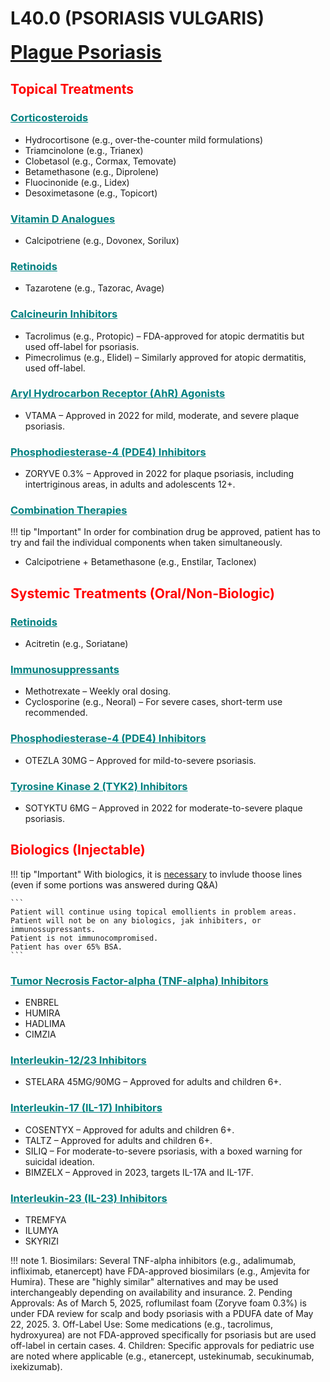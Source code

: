 # L40.0 (PSORIASIS VULGARIS)
<b style="font-size:30px"><u>Plague Psoriasis</u></b>

## <b  style="color:red">Topical Treatments</b>

### <u  style="color:teal">Corticosteroids</u>
- Hydrocortisone (e.g., over-the-counter mild formulations)
- Triamcinolone (e.g., Trianex)
- Clobetasol (e.g., Cormax, Temovate)
- Betamethasone (e.g., Diprolene)
- Fluocinonide (e.g., Lidex)
- Desoximetasone (e.g., Topicort)

### <u  style="color:teal">Vitamin D Analogues</u>
- Calcipotriene (e.g., Dovonex, Sorilux)

### <u  style="color:teal">Retinoids</u>
- Tazarotene (e.g., Tazorac, Avage)

### <u  style="color:teal">Calcineurin Inhibitors</u>
- Tacrolimus (e.g., Protopic) – FDA-approved for atopic dermatitis but used off-label for psoriasis.
- Pimecrolimus (e.g., Elidel) – Similarly approved for atopic dermatitis, used off-label.

### <u  style="color:teal">Aryl Hydrocarbon Receptor (AhR) Agonists</u>
- VTAMA – Approved in 2022 for mild, moderate, and severe plaque psoriasis.

### <u  style="color:teal">Phosphodiesterase-4 (PDE4) Inhibitors</u>
- ZORYVE 0.3% – Approved in 2022 for plaque psoriasis, including intertriginous areas, in adults and adolescents 12+.

### <u  style="color:teal">Combination Therapies</u>
!!! tip "Important"
        In order for combination drug be approved, patient has to try and fail the individual components when taken simultaneously.
- Calcipotriene + Betamethasone (e.g., Enstilar, Taclonex)

## <b  style="color:red">Systemic Treatments (Oral/Non-Biologic)</b>

### <u  style="color:teal">Retinoids</u>
- Acitretin (e.g., Soriatane)

### <u  style="color:teal">Immunosuppressants</u>
- Methotrexate – Weekly oral dosing.
- Cyclosporine (e.g., Neoral) – For severe cases, short-term use recommended.

### <u  style="color:teal">Phosphodiesterase-4 (PDE4) Inhibitors</u>
- OTEZLA 30MG – Approved for mild-to-severe psoriasis.

### <u  style="color:teal">Tyrosine Kinase 2 (TYK2) Inhibitors</u>
- SOTYKTU 6MG – Approved in 2022 for moderate-to-severe plaque psoriasis.

## <b  style="color:red">Biologics (Injectable)</b>
!!! tip "Important"
    With biologics, it is <u>necessary</u> to invlude thoose lines (even if some portions was answered during Q&A)

    ```
    Patient will continue using topical emollients in problem areas. 
    Patient will not be on any biologics, jak inhibiters, or immunossupressants. 
    Patient is not immunocompromised.
    Patient has over 65% BSA.
    ```

### <u  style="color:teal">Tumor Necrosis Factor-alpha (TNF-alpha) Inhibitors</u>
- ENBREL
- HUMIRA
- HADLIMA
- CIMZIA

### <u  style="color:teal">Interleukin-12/23 Inhibitors</u>
- STELARA 45MG/90MG – Approved for adults and children 6+.

### <u  style="color:teal">Interleukin-17 (IL-17) Inhibitors</u>
- COSENTYX – Approved for adults and children 6+.
- TALTZ – Approved for adults and children 6+.
- SILIQ – For moderate-to-severe psoriasis, with a boxed warning for suicidal ideation.
- BIMZELX – Approved in 2023, targets IL-17A and IL-17F.

### <u  style="color:teal">Interleukin-23 (IL-23) Inhibitors</u>
- TREMFYA
- ILUMYA
- SKYRIZI

!!! note 
    1. Biosimilars: Several TNF-alpha inhibitors (e.g., adalimumab, infliximab, etanercept) have FDA-approved biosimilars (e.g., Amjevita for Humira). These are "highly similar" alternatives and may be used interchangeably depending on availability and insurance.
    2. Pending Approvals: As of March 5, 2025, roflumilast foam (Zoryve foam 0.3%) is under FDA review for scalp and body psoriasis with a PDUFA date of May 22, 2025.
    3. Off-Label Use: Some medications (e.g., tacrolimus, hydroxyurea) are not FDA-approved specifically for psoriasis but are used off-label in certain cases.
    4. Children: Specific approvals for pediatric use are noted where applicable (e.g., etanercept, ustekinumab, secukinumab, ixekizumab).
